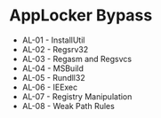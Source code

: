 # AppLocker Bypass

* AL-01 - InstallUtil
* AL-02 - Regsrv32
* AL-03 - Regasm and Regsvcs
* AL-04 - MSBuild
* AL-05 - Rundll32
* AL-06 - IEExec
* AL-07 - Registry Manipulation
* AL-08 - Weak Path Rules
